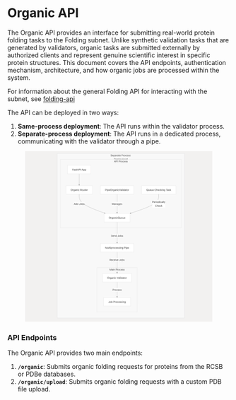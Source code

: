 # Organic API

The Organic API provides an interface for submitting real-world protein folding tasks to the Folding subnet. Unlike synthetic validation tasks that are generated by validators, organic tasks are submitted externally by authorized clients and represent genuine scientific interest in specific protein structures. This document covers the API endpoints, authentication mechanism, architecture, and how organic jobs are processed within the system.

For information about the general Folding API for interacting with the subnet, see [folding-api](folding-api/ "mention")



The API can be deployed in two ways:

1. **Same-process deployment**: The API runs within the validator process.
2. **Separate-process deployment**: The API runs in a dedicated process, communicating with the validator through a pipe.



<div align="center"><figure><img src="../../../.gitbook/assets/Screenshot 2025-05-04 at 21.35.28.png" alt="" width="563"><figcaption></figcaption></figure></div>



### API Endpoints <a href="#api-endpoints" id="api-endpoints"></a>

The Organic API provides two main endpoints:

1. **`/organic`**: Submits organic folding requests for proteins from the RCSB or PDBe databases.
2. **`/organic/upload`**: Submits organic folding requests with a custom PDB file upload.





